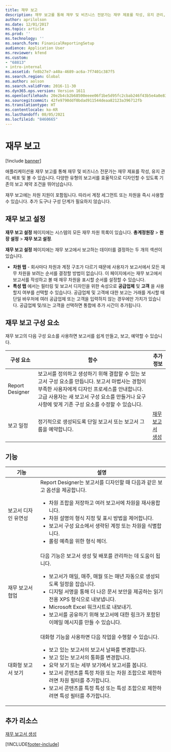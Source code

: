 ```yaml
---
title: 재무 보고
description: 재무 보고를 통해 재무 및 비즈니스 전문가는 재무 제표를 작성, 유지 관리, 배포 및 볼 수 있습니다.
author: aprilolson
ms.date: 12/01/2017
ms.topic: article
ms.prod: ''
ms.technology: ''
ms.search.form: FinanicalReportingSetup
audience: Application User
ms.reviewer: kfend
ms.custom:
- "68813"
- intro-internal
ms.assetid: fe8b27e7-a40a-4689-ac6a-7f7401c387f5
ms.search.region: Global
ms.author: aolson
ms.search.validFrom: 2016-11-30
ms.dyn365.ops.version: Version 1611
ms.openlocfilehash: 20e2b4cb2b68500eeee06f1be5d95fc2cbab246f43b5e4a0e83eca7a8be53005
ms.sourcegitcommit: 42fe9790ddf0bdad911544deaa82123a396712fb
ms.translationtype: HT
ms.contentlocale: ko-KR
ms.lasthandoff: 08/05/2021
ms.locfileid: "8460665"
---
```

# <a name="financial-reporting"></a>재무 보고

[!include [banner](../includes/banner.md)]

애플리케이션용 재무 보고를 통해 재무 및 비즈니스 전문가는 재무 제표를 작성, 유지 관리, 배포 및 볼 수 있습니다. 다양한 유형의 보고서를 효율적으로 디자인할 수 있도록 기존의 보고 제약 조건을 뛰어넘습니다.

재무 보고에는 차원 지원이 포함됩니다. 따라서 계정 세그먼트 또는 차원을 즉시 사용할 수 있습니다. 추가 도구나 구성 단계가 필요하지 않습니다.

## <a name="financial-reporting-setup"></a>재무 보고 설정
**재무 보고 설정** 페이지에는 시스템의 모든 재무 차원 목록이 있습니다. **총계정원장** \> **원장 설정** \> **재무 보고 설정**.

**재무 보고 설정** 페이지에는 재무 보고에서 보고하는 데이터를 결정하는 두 개의 섹션이 있습니다.

- **차원 탭** - 회사마다 차원과 계정 구조가 다르기 때문에 사용자가 보고서에서 모든 재무 차원을 보려는 순서를 결정할 방법이 없습니다. 이 페이지에서는 재무 보고에서 보고서를 작성하고 볼 때 재무 차원을 표시할 순서를 설정할 수 있습니다.
- **특성 탭** 에서는 필터링 및 보고서 디자인을 위한 속성으로 **공급업체** 및 **고객** 을 사용할지 여부를 선택할 수 있습니다. 공급업체 및 고객에 대한 보고는 거래를 게시할 때 단일 바우처에 여러 공급업체 또는 고객을 입력하지 않는 경우에만 가치가 있습니다. 공급업체 및/또는 고객을 선택하면 통합에 추가 시간이 추가됩니다.

## <a name="financial-reporting-components"></a>재무 보고 구성 요소
재무 보고의 다음 구성 요소를 사용하면 보고서를 쉽게 만들고, 보고, 예약할 수 있습니다.

| 구성 요소        | 함수 | 추가 정보 |
|------------------|-----------|------------------------|
| Report Designer  | 보고서를 정의하고 생성하기 위해 결합할 수 있는 보고서 구성 요소를 만듭니다. 보고서 마법사는 경험이 부족한 사용자에게 디자인 프로세스를 안내합니다. 고급 사용자는 새 보고서 구성 요소를 만들거나 요구 사항에 맞게 기존 구성 요소를 수정할 수 있습니다. | |
| 보고 일정 | 정기적으로 생성되도록 단일 보고서 또는 보고서 그룹을 예약합니다. | [재무 보고서 생성](generate-financial-report.md) |

## <a name="features"></a>기능
<table>
<thead>
<tr>
<th>기능</th>
<th>설명</th>
</tr>
</thead>
<tbody>
<tr>
<td>보고서 디자인 유연성</td>
<td>Report Designer는 보고서를 디자인할 때 다음과 같은 보고 옵션을 제공합니다.
<ul>
<li>차원 조합을 저장하고 여러 보고서에 차원을 재사용합니다.</li>
<li>차원 설명의 형식 지정 및 표시 방법을 제어합니다.</li>
<li>보고서 구성 요소에서 생략된 계정 또는 차원을 식별합니다.</li>
<li>롤링 예측을 위한 형식 헤더.</li>
</ul>
</td>
</tr>
<tr>
<td>재무 보고서 협업</td>
<td>다음 기능은 보고서 생성 및 배포를 관리하는 데 도움이 됩니다.
<ul>
<li>보고서가 매일, 매주, 매월 또는 매년 자동으로 생성되도록 일정을 잡습니다.</li>
<li>디지털 서명을 통해 더 나은 문서 보안을 제공하는 읽기 전용 XPS 형식으로 내보냅니다.</li>
<li>Microsoft Excel 워크시트로 내보내기.</li>
<li>보고서를 공유하기 위해 보고서에 대한 링크가 포함된 이메일 메시지를 만들 수 있습니다.</li>
</ul>
</td>
</tr>
<tr>
<td>대화형 보고서 보기</td>
<td>대화형 기능을 사용하면 다음 작업을 수행할 수 있습니다.
<ul>
<li>보고 있는 보고서의 보고서 날짜를 변경합니다.</li>
<li>보고 있는 보고서의 통화를 변경합니다.</li>
<li>요약 보기 또는 세부 보기에서 보고서를 봅니다.</li>
<li>보고서 콘텐츠를 특정 차원 또는 차원 조합으로 제한하려면 차원 필터를 추가합니다.</li>
<li>보고서 콘텐츠를 특정 특성 또는 특성 조합으로 제한하려면 특성 필터를 추가합니다.</li>
</ul>
</td>
</tr>
</tbody>
</table>

## <a name="additional-resources"></a>추가 리소스
[재무 보고서 생성](generate-financial-report.md)


[!INCLUDE[footer-include](../../../includes/footer-banner.md)]